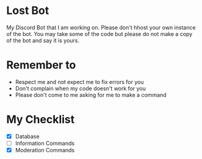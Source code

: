 # Lost Bot
My Discord Bot that I am working on. Please don't hhost your own instance of the bot. You may take some of the code but please do not make a copy of the bot and say it is yours.

# Remember to
- Respect me and not expect me to fix errors  for you
- Don't complain when my code doesn't work for you
- Please don't come to me asking for me to make a command

# My Checklist
- [x] Database
- [ ] Information Commands
- [x] Moderation Commands
